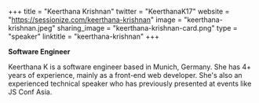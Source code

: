 +++
title = "Keerthana Krishnan"
twitter = "KeerthanaK17"
website = "https://sessionize.com/keerthana-krishnan"
image = "keerthana-krishnan.jpeg"
sharing_image = "keerthana-krishnan-card.png"
type = "speaker"
linktitle = "keerthana-krishnan"
+++

**Software Engineer**

Keerthana K is a software engineer based in Munich, Germany. She has 4+ years of experience, mainly as a front-end web developer. She's also an experienced technical speaker who has previously presented at events like JS Conf Asia.